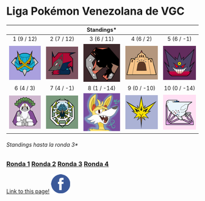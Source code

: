 # Liga Pokémon Venezolana de VGC

| | | Standings* | | |
:---: | :---: | :---: | :---: | :---:
1 (9 / 12) | 2 (7 / 12) | 3 (6 / 11) | 4 (6 / 2) | 5 (6 / -1)
![Mega Meta Mercenaries][mmm] | ![Televen Illusion][ti] | ![Rinconada Racers][rr] | ![Secta Palossand][sp] | ![Broken Riders][br]
6 (4 / 3) | 7 (4 / -1) | 8 (1 / -14) | 9 (0 / -10) | 10 (0 / -14)
![Orangurus Council][oc] | ![Araquanid Shot][as] | ![Destiel Gaming][dg] | ![Catatumbos Lake Rage][clr] | ![Full Breakers][fb]

###### Standings hasta la ronda 3*

### [Ronda 1](https://jalexl07.github.io/Ronda1/ "Ronda 1") [Ronda 2](https://jalexl07.github.io/Ronda2/ "Ronda 2") [Ronda 3](https://jalexl07.github.io/Ronda3/ "Ronda 3") [Ronda 4](https://jalexl07.github.io/Ronda4/ "Ronda 4")

[Link to this page!](https://jalexl07.github.io/ "Home") [![Grupo de Facebook][facebook]](https://www.facebook.com/groups/775600862589935/)


[rr]: https://github.com/JAlexL07/JAlexL07.github.io/raw/master/images/rr.png "Rinconada Racers"
[mmm]: https://github.com/JAlexL07/JAlexL07.github.io/raw/master/images/mmm.png "Mega Meta Mercenaries"
[as]: https://github.com/JAlexL07/JAlexL07.github.io/raw/master/images/as.png "Araquanid Shot"
[ti]: https://github.com/JAlexL07/JAlexL07.github.io/raw/master/images/ti.png "Televen Illusion"
[br]: https://github.com/JAlexL07/JAlexL07.github.io/raw/master/images/br.png "Broken Riders"
[sp]: https://github.com/JAlexL07/JAlexL07.github.io/raw/master/images/sp.png "Secta Palossand"
[oc]: https://github.com/JAlexL07/JAlexL07.github.io/raw/master/images/oc.png "Orangurus Council"
[dg]: https://github.com/JAlexL07/JAlexL07.github.io/raw/master/images/dg.png "Destiel Gaming"
[clr]: https://github.com/JAlexL07/JAlexL07.github.io/raw/master/images/clr.png "Catatumbos Lake Rage"
[fb]: https://github.com/JAlexL07/JAlexL07.github.io/raw/master/images/fb.png "Full Breakers"
[facebook]: https://github.com/JAlexL07/JAlexL07.github.io/raw/master/images/fb-icon.png "Grupo de Facebook"
